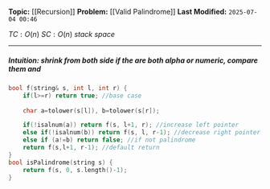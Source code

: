 **Topic:** [[Recursion]]
**Problem:**  [[Valid Palindrome]]
**Last Modified:**  `2025-07-04 00:46`

 $TC: O(n)$
 $SC: O(n)$ *stack space* 

---
##### **Intuition**: shrink from both side if the are both alpha or numeric, compare them and 
 
```cpp
bool f(string& s, int l, int r) {
	if(l>=r) return true; //base case
	
	char a=tolower(s[l]), b=tolower(s[r]);

	if(!isalnum(a)) return f(s, l+1, r); //increase left pointer
	else if(!isalnum(b)) return f(s, l, r-1); //decrease right pointer
	else if (a!=b) return false; //if not palindrome
	return f(s,l+1, r-1); //default return
}
bool isPalindrome(string s) {
	return f(s, 0, s.length()-1);
}

```

